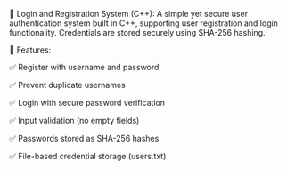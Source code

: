 🔐 Login and Registration System (C++):
A simple yet secure user authentication system built in C++, supporting user registration and login functionality. Credentials are stored securely using SHA-256 hashing.

📌 Features:

✅ Register with username and password

✅ Prevent duplicate usernames

✅ Login with secure password verification

✅ Input validation (no empty fields)

✅ Passwords stored as SHA-256 hashes

✅ File-based credential storage (users.txt)
